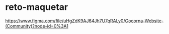 # reto-maquetar

https://www.figma.com/file/uHgZdK9AJ64Jh7U7qRALy0/Gocorna-Website-(Community)?node-id=0%3A1